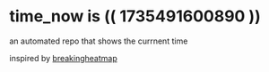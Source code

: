 # time_now is (( 1735491600890 ))

an automated repo that shows the currnent time

inspired by [breakingheatmap](https://github.com/breakingheatmap/breakingheatmap)